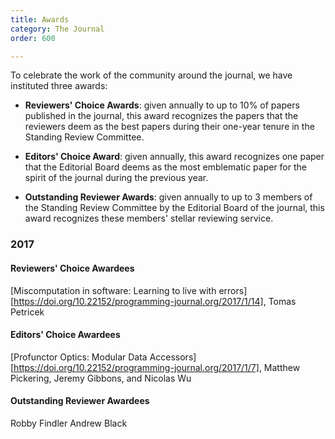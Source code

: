 ```yaml
---
title: Awards
category: The Journal
order: 600

---
```


To celebrate the work of the community around the journal, we have instituted three awards:

* **Reviewers' Choice Awards**: given annually to up to 10% of papers published in the journal, this award recognizes the papers that the reviewers deem as the best papers during their one-year tenure in the Standing Review Committee.

* **Editors' Choice Award**: given annually, this award recognizes one paper that the Editorial Board deems as the most emblematic paper for the spirit of the journal during the previous year.

* **Outstanding Reviewer Awards**: given annually to up to 3 members of the Standing Review Committee by the Editorial Board of the journal, this award recognizes these members' stellar reviewing service.

### 2017

#### Reviewers' Choice Awardees

[Miscomputation in software: Learning to live with errors][https://doi.org/10.22152/programming-journal.org/2017/1/14],
Tomas Petricek

#### Editors' Choice Awardees

[Profunctor Optics: Modular Data Accessors][https://doi.org/10.22152/programming-journal.org/2017/1/7], 
Matthew Pickering, Jeremy Gibbons, and Nicolas Wu

#### Outstanding Reviewer Awardees

Robby Findler
Andrew Black
